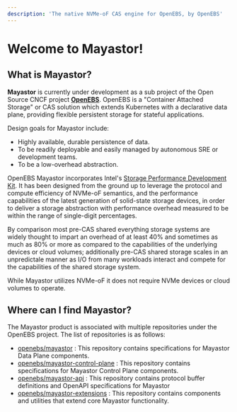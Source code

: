 ```yaml
---
description: 'The native NVMe-oF CAS engine for OpenEBS, by OpenEBS'
---
```


# Welcome to Mayastor!

## What is Mayastor?

**Mayastor** is currently under development as a sub project of the Open Source CNCF project [**OpenEBS**](https://openebs.io/). OpenEBS is a "Container Attached Storage" or CAS solution which extends Kubernetes with a declarative data plane, providing flexible persistent storage for stateful applications.

Design goals for Mayastor include:

* Highly available, durable persistence of data.
* To be readily deployable and easily managed by autonomous SRE or development teams.
* To be a low-overhead abstraction.

OpenEBS Mayastor incorporates Intel's [Storage Performance Development Kit](https://spdk.io/). It has been designed from the ground up to leverage the protocol and compute efficiency of NVMe-oF semantics, and the performance capabilities of the latest generation of solid-state storage devices, in order to deliver a storage abstraction with performance overhead measured to be within the range of single-digit percentages.

By comparison most pre-CAS shared everything storage systems are widely thought to impart an overhead of at least 40% and sometimes as much as 80% or more as compared to the capabilities of the underlying devices or cloud volumes; additionally pre-CAS shared storage scales in an unpredictale manner as I/O from many workloads interact and compete for the capabilities of the shared storage system.

While Mayastor utilizes NVMe-oF it does not require NVMe devices or cloud volumes to operate.

## Where can I find Mayastor?

The Mayastor product is associated with multiple repositories under the OpenEBS project. The list of repositories is as follows:
- [openebs/mayastor](https://github.com/openebs/mayastor) : This repository contains specifications for Mayastor Data Plane components.
- [openebs/mayastor-control-plane](https://github.com/openebs/mayastor-control-plane) : This repository contains specifications for Mayastor Control Plane components.
- [openebs/mayastor-api](https://github.com/openebs/mayastor-api) : This repository contains protocol buffer definitions and OpenAPI specifications for Mayastor
- [openebs/mayastor-extensions](https://github.com/openebs/mayastor-extensions) : This repository contains components and utilities that extend core Mayastor functionality. 




